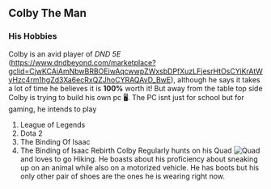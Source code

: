 ## Colby The Man
### His Hobbies

  Colby is an avid player of *DND 5E* (https://www.dndbeyond.com/marketplace?gclid=CjwKCAiAmNbwBRBOEiwAqcwwpZWxsbDPfXuzLFjesrHtOsCYiKrAtWyHzc4rm1hgZd3Xa6ecRxQZJhoCYRAQAvD_BwE), although he says it takes a lot of time he believes it is **100%** worth it! But away from the table top side Colby is trying to build his own pc :desktop_computer:. The PC isnt just for school but for gaming, he intends to play 
  1. League of Legends
  2. Dota 2
  3. The Binding Of Isaac
   3. The Binding of Isaac Rebirth
  Colby Regularly hunts on his Quad ![Quad](https://www.razor.com/wp-content/uploads/2018/01/dirtquad_bk_product.png) and loves to go Hiking. He boasts about his proficiency about sneaking up on an animal while also on a motorized vehicle. He has boots but his only other pair of shoes are the ones he is wearing right now.
